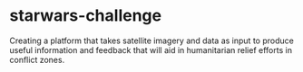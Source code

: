 # starwars-challenge
Creating a platform that takes satellite imagery and data as input to produce useful information and feedback that will aid in humanitarian relief efforts in conflict zones.
